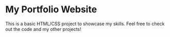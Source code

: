 # My Portfolio Website

This is a basic HTML/CSS project to showcase my skills.
Feel free to check out the code and my other projects!
